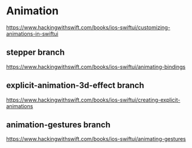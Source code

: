 # Animation
https://www.hackingwithswift.com/books/ios-swiftui/customizing-animations-in-swiftui

## stepper branch
https://www.hackingwithswift.com/books/ios-swiftui/animating-bindings

## explicit-animation-3d-effect branch
https://www.hackingwithswift.com/books/ios-swiftui/creating-explicit-animations

## animation-gestures branch
https://www.hackingwithswift.com/books/ios-swiftui/animating-gestures
